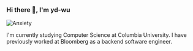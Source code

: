 ### Hi there 👋, I'm yd-wu
![Anxiety](https://img.shields.io/static/v1?label=%E8%8B%A6%E7%97%9B&message=%E9%AB%98&color=%3Cblueviolet%3E&style=flat&logo=appveyor)
<!--
**yd-wu/yd-wu** is a ✨ _special_ ✨ repository because its `README.md` (this file) appears on your GitHub profile.

Here are some ideas to get you started:

- 🔭 I’m currently working on ...
- 🌱 I’m currently learning ...
- 👯 I’m looking to collaborate on ...
- 🤔 I’m looking for help with ...
- 💬 Ask me about ...
- 📫 How to reach me: ...
- 😄 Pronouns: ...
- ⚡ Fun fact: ...
-->

I'm currently studying Computer Science at Columbia University.
I have previously worked at Bloomberg as a backend software engineer.
